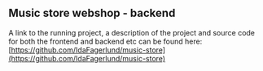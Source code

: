 ## Music store webshop - backend
A link to the running project, a description of the project and source code for both the frontend and backend etc can be found here:
[https://github.com/IdaFagerlund/music-store](https://github.com/IdaFagerlund/music-store)
